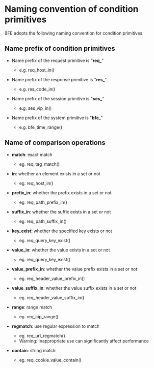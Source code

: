 # Naming convention of condition primitives

BFE adopts the following naming convention for condition primitives.

## Name prefix of condition primitives

- Name prefix of the request primitive is "**req_**"
    - e.g. req_host_in()

- Name prefix of the response primitive is "**res_**"
    - e.g. res_code_in()

- Name prefix of the session primitive is "**ses_**"
    - e.g. ses_vip_in()

- Name prefix of the system primitive is "**bfe_**"
    - e.g. bfe_time_range()

## Name of comparison operations
- **match**: exact match
    - eg. req_tag_match()
    
- **in**: whether an element exists in a set or not
    - eg. req_host_in()

- **prefix_in**: whether the prefix exists in a set or not
    - eg. req_path_prefix_in()

- **suffix_in**: whether the suffix exists in a set or not
    - eg. req_path_suffix_in()

- **key_exist**: whether the specified key exists or not
    - eg. req_query_key_exist()

- **value_in**: whether the value exists in a set or not
    - eg. req_query_key_exist()

- **value_prefix_in**: whether the value prefix exists in a set or not
    - eg. req_header_value_prefix_in()

- **value_suffix_in**: whether the value suffix exists in a set or not
    - eg. req_header_value_suffix_in()

- **range**: range match
    - eg. req_cip_range()

- **regmatch**: use regular expression to match 
    - eg. req_url_regmatch()
    - Warning:  Inappropriate use can significantly affect performance
    
- **contain**: string match
    - eg. req_cookie_value_contain()
